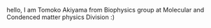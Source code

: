 hello, I am Tomoko Akiyama from Biophysics group at Molecular and Condenced matter physics Division :)
